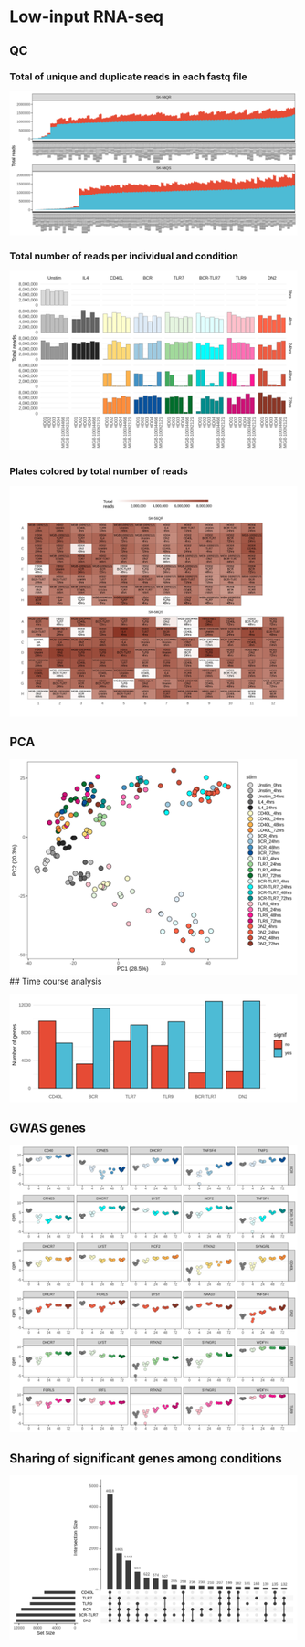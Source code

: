 Low-input RNA-seq
================

## QC

### Total of unique and duplicate reads in each fastq file

![](README_files/figure-gfm/unnamed-chunk-1-1.png)<!-- -->

### Total number of reads per individual and condition

![](README_files/figure-gfm/unnamed-chunk-2-1.png)<!-- -->

### Plates colored by total number of reads

![](README_files/figure-gfm/unnamed-chunk-3-1.png)<!-- -->

## PCA

![](README_files/figure-gfm/unnamed-chunk-4-1.png)<!-- --> \## Time
course analysis

![](README_files/figure-gfm/unnamed-chunk-6-1.png)<!-- -->

## GWAS genes

![](README_files/figure-gfm/unnamed-chunk-8-1.png)<!-- -->

## Sharing of significant genes among conditions

![](README_files/figure-gfm/unnamed-chunk-9-1.png)<!-- -->
